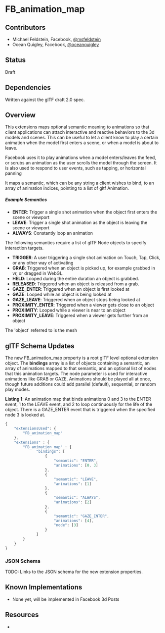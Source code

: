 # FB_animation_map 

## Contributors

* Michael Feldstein, Facebook, [@msfeldstein](https://twitter.com/msfeldstein)
* Ocean Quigley, Facebook, [@oceanquigley](https://twitter.com/oceanquigley)

## Status

Draft

## Dependencies

Written against the glTF draft 2.0 spec.

## Overview

This extensions maps optional semantic meaning to animations so that client applications can attach interactive and reactive behaviors to the 3d models and scenes. This can be useful to let a client know to play a certain animation when the model first enters a scene, or when a model is about to leave.

Facebook uses it to play animations when a model enters/leaves the feed, or scrubs an animation as the user scrolls the model through the screen.
It is also used to respond to user events, such as tapping, or horizontal panning

It maps a semantic, which can be any string a client wishes to bind, to an array of animation indices, pointing to a list of gltf Animation.

##### Example Semantics

* **ENTER**: Trigger a single shot animation when the object first enters the scene or viewport
* **LEAVE**: Trigger a single shot animation as the object is leaving the scene or viewport
* **ALWAYS**: Constantly loop an animation

The following semantics require a list of glTF Node objects to specify interaction targets.

* **TRIGGER**: A user triggering a single shot animation on Touch, Tap, Click, or any other way of activating
* **GRAB**: Triggered when an object is picked up, for example grabbed in vr, or dragged in WebGL.
* **HELD**: Looped during the entire duration an object is grabbed.
* **RELEASED**: Triggered when an object is released from a grab.
* **GAZE_ENTER**: Triggered when an object is first looked at
* **GAZE**: Looped  while an object is being looked at
* **GAZE_LEAVE**: Triggered when an object stops being looked at
* **PROXIMITY_ENTER**: Triggered when a viewer gets close to an object
* **PROXIMITY**: Looped while a viewer is near to an object
* **PROXIMITY_LEAVE**: Triggered when a viewer gets further from an object

The 'object' referred to is the mesh 

## glTF Schema Updates

The new FB_animation_map property is a root glTF level optional extension object.  The **bindings** array is a list of objects containing a semantic, an array of animations mapped to that semantic, and an optional list of nodes that this animation targets.  The node parameter is used for interactive animations like GRAB or GAZE.  Animations should be played all at once, though future additions could add parallel (default), sequential, or random play modes.

**Listing 1**: An animation map that binds animations 0 and 3 to the ENTER event, 1 to the LEAVE event, and 2 to loop continuously for the life of the object.  There is a GAZE_ENTER event that is triggered when the specified node 3 is looked at.

```javascript
{
    "extensionsUsed": {
        "FB_animation_map"
    },
    "extensions" : {
        "FB_animation_map" : {
              "bindings": [
                  {
                      "semantic": "ENTER",
                      "animations": [0, 3]
                  },
                  {
                      "semantic": "LEAVE",
                      "animations": [1]
                  },
                  {
                      "semantic": "ALWAYS",
                      "animations": [2]
                  },
                  {
                      "semantic": "GAZE_ENTER",
                      "animations": [4],
                      "node": [3]
                  }
              ]
        }
    }
}
```

### JSON Schema

TODO: Links to the JSON schema for the new extension properties.

## Known Implementations

* None yet, will be implemented in Facebook 3d Posts

## Resources

* 
